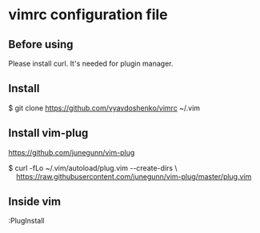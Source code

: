 # vimrc configuration file

## Before using
Please install curl. It's needed for plugin manager.

## Install 
$ git clone https://github.com/vyavdoshenko/vimrc ~/.vim

## Install vim-plug 
https://github.com/junegunn/vim-plug

$ curl -fLo ~/.vim/autoload/plug.vim --create-dirs \\<br/>
&nbsp;&nbsp;&nbsp;&nbsp;https://raw.githubusercontent.com/junegunn/vim-plug/master/plug.vim

## Inside vim
:PlugInstall
